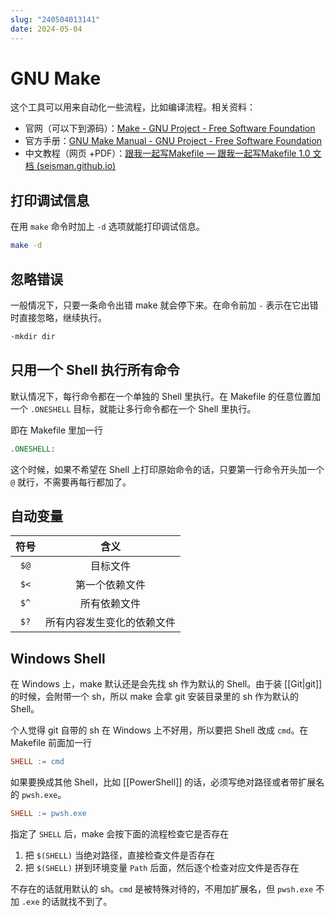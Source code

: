 ```yaml
---
slug: "240504013141"
date: 2024-05-04
---
```


# GNU Make

这个工具可以用来自动化一些流程，比如编译流程。相关资料：

- 官网（可以下到源码）：[Make - GNU Project - Free Software Foundation](https://www.gnu.org/software/make/)
- 官方手册：[GNU Make Manual - GNU Project - Free Software Foundation](https://www.gnu.org/software/make/manual/)
- 中文教程（网页 +PDF）：[跟我一起写Makefile — 跟我一起写Makefile 1.0 文档 (seisman.github.io)](https://seisman.github.io/how-to-write-makefile/index.html)

## 打印调试信息

在用 `make` 命令时加上 `-d` 选项就能打印调试信息。

``` bash
make -d
```

## 忽略错误

一般情况下，只要一条命令出错 make 就会停下来。在命令前加 `-` 表示在它出错时直接忽略，继续执行。

``` bash
-mkdir dir
```

## 只用一个 Shell 执行所有命令

默认情况下，每行命令都在一个单独的 Shell 里执行。在 Makefile 的任意位置加一个 `.ONESHELL` 目标，就能让多行命令都在一个 Shell 里执行。

即在 Makefile 里加一行

``` makefile
.ONESHELL:
```

这个时候，如果不希望在 Shell 上打印原始命令的话，只要第一行命令开头加一个 `@` 就行，不需要再每行都加了。

## 自动变量

|  符号  |      含义       |
| :--: | :-----------: |
| `$@` |     目标文件      |
| `$<` |    第一个依赖文件    |
| `$^` |    所有依赖文件     |
| `$?` | 所有内容发生变化的依赖文件 |

## Windows Shell

在 Windows 上，make 默认还是会先找 sh 作为默认的 Shell。由于装 [[Git|git]] 的时候，会附带一个 sh，所以 make 会拿 git 安装目录里的 sh 作为默认的 Shell。

个人觉得 git 自带的 sh 在 Windows 上不好用，所以要把 Shell 改成 `cmd`。在 Makefile 前面加一行

``` makefile
SHELL := cmd
```

如果要换成其他 Shell，比如 [[PowerShell]] 的话，必须写绝对路径或者带扩展名的 `pwsh.exe`。

``` makefile
SHELL := pwsh.exe
```

指定了 `SHELL` 后，make 会按下面的流程检查它是否存在

1. 把 `$(SHELL)` 当绝对路径，直接检查文件是否存在
2. 把 `$(SHELL)` 拼到环境变量 `Path` 后面，然后逐个检查对应文件是否存在

不存在的话就用默认的 sh。`cmd` 是被特殊对待的，不用加扩展名，但 `pwsh.exe` 不加 `.exe` 的话就找不到了。
